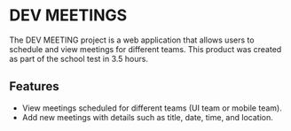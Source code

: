 # DEV MEETINGS

The DEV MEETING project is a web application that allows users to schedule and view meetings for different teams. 
This product was created as part of the school test in 3.5 hours.

## Features

- View meetings scheduled for different teams (UI team or mobile team).
- Add new meetings with details such as title, date, time, and location.

